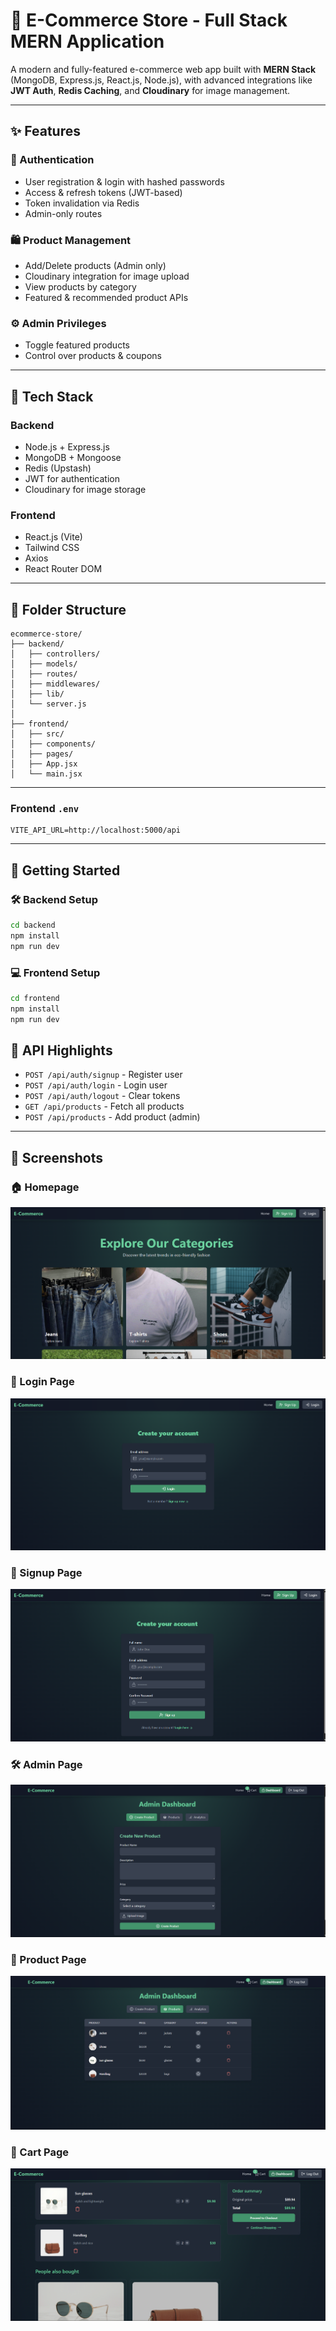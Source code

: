 # 🛒 E-Commerce Store - Full Stack MERN Application

A modern and fully-featured e-commerce web app built with **MERN Stack** (MongoDB, Express.js, React.js, Node.js), with advanced integrations like **JWT Auth**, **Redis Caching**, and **Cloudinary** for image management.

---

## ✨ Features

### 🔐 Authentication

* User registration & login with hashed passwords
* Access & refresh tokens (JWT-based)
* Token invalidation via Redis
* Admin-only routes

### 🛍️ Product Management

* Add/Delete products (Admin only)
* Cloudinary integration for image upload
* View products by category
* Featured & recommended product APIs

### ⚙️ Admin Privileges

* Toggle featured products
* Control over products & coupons

---

## 🧱 Tech Stack

### Backend

* Node.js + Express.js
* MongoDB + Mongoose
* Redis (Upstash)
* JWT for authentication
* Cloudinary for image storage

### Frontend

* React.js (Vite)
* Tailwind CSS
* Axios
* React Router DOM

---

## 📁 Folder Structure

```
ecommerce-store/
├── backend/
│   ├── controllers/
│   ├── models/
│   ├── routes/
│   ├── middlewares/
│   ├── lib/
│   └── server.js
│
├── frontend/
│   ├── src/
│   ├── components/
│   ├── pages/
│   ├── App.jsx
│   └── main.jsx
```

---

### Frontend `.env`

```env
VITE_API_URL=http://localhost:5000/api
```

---

## 🚀 Getting Started

### 🛠 Backend Setup

```bash
cd backend
npm install
npm run dev
```

### 💻 Frontend Setup

```bash
cd frontend
npm install
npm run dev
```

## 🔄 API Highlights

* `POST /api/auth/signup` - Register user
* `POST /api/auth/login` - Login user
* `POST /api/auth/logout` - Clear tokens
* `GET /api/products` - Fetch all products
* `POST /api/products` - Add product (admin)

---

## 📸 Screenshots

### 🏠 Homepage
![Homepage](frontend/public/screenshots/homepage.png)

### 🔐 Login Page
![Login Page](frontend/public/screenshots/loginpage.png)

### 📝 Signup Page
![Product Page](frontend/public/screenshots/signuppage.png)

### 🛠️ Admin Page
![Product Page](frontend/public/screenshots/adminpage.png)

### 🛒 Product Page
![Product Page](frontend/public/screenshots/products.png)

### 🛒 Cart Page
![Product Page](frontend/public/screenshots/cartpage.png)




